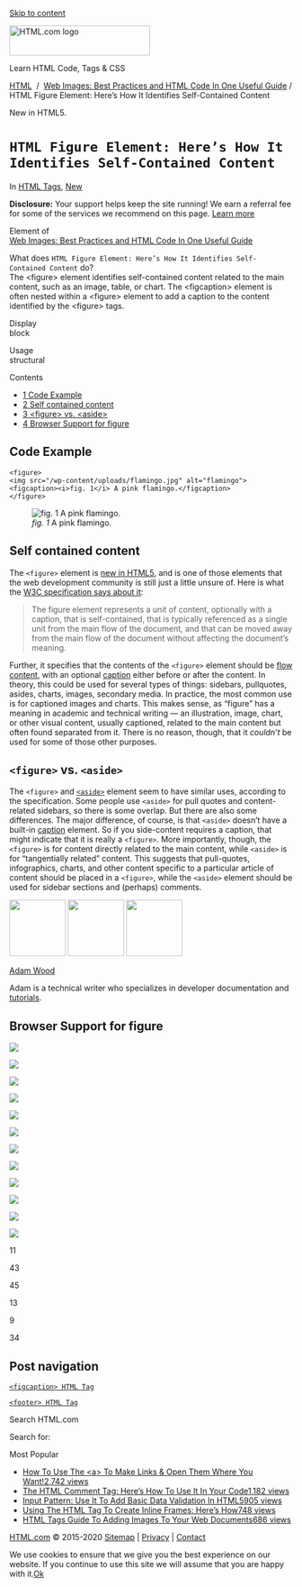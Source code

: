 <a href="#site-main" class="skip-link screen-reader-text">Skip to content</a>

<img src="https://html.com/wp-content/uploads/html-com-logo.png" alt="HTML.com logo" class="custom-logo sp-no-webp" srcset="https://html.com/wp-content/uploads/html-com-logo.png" width="250" height="53" />

[](https://html.com/)

Learn HTML Code, Tags & CSS

[HTML](https://html.com/)  /  [Web Images: Best Practices and HTML Code In One Useful Guide](https://html.com/images/) / HTML Figure Element: Here’s How It Identifies Self-Contained Content

New in HTML5.

`HTML Figure Element: Here’s How It Identifies Self-Contained Content`
======================================================================

In <span class="post-meta-category">[HTML Tags](https://html.com/tags/), [New](https://html.com/new/)</span>

**Disclosure:** Your support helps keep the site running! We earn a referral fee for some of the services we recommend on this page. [Learn more](https://html.com/disclosure/)

Element of  
[Web Images: Best Practices and HTML Code In One Useful Guide](https://html.com/images/)

What does `HTML Figure Element: Here’s How It Identifies Self-Contained Content` do?  
The &lt;figure&gt; element identifies self-contained content related to the main content, such as an image, table, or chart. The &lt;figcaption&gt; element is often nested within a &lt;figure&gt; element to add a caption to the content identified by the &lt;figure&gt; tags.

Display  
block

Usage  
structural

Contents

-   [<span class="toc_number toc_depth_1">1</span> Code Example](#Code_Example)
-   [<span class="toc_number toc_depth_1">2</span> Self contained content](#Self_contained_content)
-   [<span class="toc_number toc_depth_1">3</span> &lt;figure&gt; vs. &lt;aside&gt;](#ltfiguregt_vs_ltasidegt)
-   [<span class="toc_number toc_depth_1">4</span> Browser Support for figure](#Browser_Support_for_figure)

<span id="Code_Example">Code Example</span>
-------------------------------------------

    <figure>
    <img src="/wp-content/uploads/flamingo.jpg" alt="flamingo">
    <figcaption><i>fig. 1</i> A pink flamingo.</figcaption>
    </figure>

<figure><img src="https://html.com/wp-content/uploads/flamingo.jpg" alt="fig. 1 A pink flamingo." class="sp-no-webp" srcset="/wp-content/uploads/flamingo.jpg" /><figcaption><em>fig. 1</em> A pink flamingo.</figcaption></figure>

<span class="underline"></span>

<span id="Self_contained_content">Self contained content</span>
---------------------------------------------------------------

The `<figure>` element is [new in HTML5](https://html.com/html5/), and is one of those elements that the web development community is still just a little unsure of. Here is what the [W3C specification says about it](https://www.w3.org/TR/2011/WD-html5-author-20110809/the-figure-element.html):

> The figure element represents a unit of content, optionally with a caption, that is self-contained, that is typically referenced as a single unit from the main flow of the document, and that can be moved away from the main flow of the document without affecting the document’s meaning.

Further, it specifies that the contents of the `<figure>` element should be [flow content](https://developer.mozilla.org/en-US/docs/Web/Guide/HTML/Content_categories#Flow_content), with an optional [caption](https://html.com/tags/figcaption/) either before or after the content. In theory, this could be used for several types of things: sidebars, pullquotes, asides, charts, images, secondary media. In practice, the most common use is for captioned images and charts. This makes sense, as “figure” has a meaning in academic and technical writing — an illustration, image, chart, or other visual content, usually captioned, related to the main content but often found separated from it. There is no reason, though, that it *couldn’t* be used for some of those other purposes.

<span id="ltfiguregt_vs_ltasidegt">`<figure>` vs. `<aside>`</span>
------------------------------------------------------------------

The `<figure>` and [`<aside>`](https://html.com/tags/aside/) element seem to have similar uses, according to the specification. Some people use `<aside>` for pull quotes and content-related sidebars, so there is some overlap. But there are also some differences. The major difference, of course, is that `<aside>` doesn’t have a built-in [caption](https://html.com/tags/figcaption/) element. So if you side-content requires a caption, that might indicate that it is really a `<figure>`. More importantly, though, the `<figure>` is for content directly related to the main content, while `<aside>` is for “tangentially related” content. This suggests that pull-quotes, infographics, charts, and other content specific to a particular article of content should be placed in a `<figure>`, while the `<aside>` element should be used for sidebar sections and (perhaps) comments.

<img src="http://html.com/wp-content/plugins/a3-lazy-load/assets/images/lazy_placeholder.gif" class="lazy lazy-hidden avatar avatar-100 photo" width="100" height="100" />

<img src="http://html.com/wp-content/plugins/a3-lazy-load/assets/images/lazy_placeholder.gif" class="lazy lazy-hidden avatar avatar-100 photo" width="100" height="100" />

<img src="https://secure.gravatar.com/avatar/3af4194cc38fbc6d4e68fbe7536347d5?s=100&amp;d=mm&amp;r=g" class="avatar avatar-100 photo" srcset="https://secure.gravatar.com/avatar/3af4194cc38fbc6d4e68fbe7536347d5?s=200&amp;d=mm&amp;r=g 2x" width="100" height="100" />

[Adam Wood](https://html.com/author/html/)

<span class="fn">Adam is a technical writer who specializes in developer documentation and [tutorials](https://html.com/).</span>

[<span class="saboxplugin-icon-grey saboxplugin-icon-linkedin"></span>](https://www.linkedin.com/in/adammichaelwood)

<span id="tho-end-content" style="display: block; visibility: hidden;"></span>

<span id="Browser_Support_for_figure">Browser Support for figure</span>
-----------------------------------------------------------------------

<img src="http://html.com/wp-content/plugins/a3-lazy-load/assets/images/lazy_placeholder.gif" class="lazy lazy-hidden" />

![](https://html.com/wp-content/plugins/htmlcodetutorial-plugin/assets/images/ie-true.png)

<img src="http://html.com/wp-content/plugins/a3-lazy-load/assets/images/lazy_placeholder.gif" class="lazy lazy-hidden" />

![](https://html.com/wp-content/plugins/htmlcodetutorial-plugin/assets/images/firefox-true.png)

<img src="http://html.com/wp-content/plugins/a3-lazy-load/assets/images/lazy_placeholder.gif" class="lazy lazy-hidden" />

![](https://html.com/wp-content/plugins/htmlcodetutorial-plugin/assets/images/chrome-true.png)

<img src="http://html.com/wp-content/plugins/a3-lazy-load/assets/images/lazy_placeholder.gif" class="lazy lazy-hidden" />

![](https://html.com/wp-content/plugins/htmlcodetutorial-plugin/assets/images/edge-true.png)

<img src="http://html.com/wp-content/plugins/a3-lazy-load/assets/images/lazy_placeholder.gif" class="lazy lazy-hidden" />

![](https://html.com/wp-content/plugins/htmlcodetutorial-plugin/assets/images/safari-true.png)

<img src="http://html.com/wp-content/plugins/a3-lazy-load/assets/images/lazy_placeholder.gif" class="lazy lazy-hidden" />

![](https://html.com/wp-content/plugins/htmlcodetutorial-plugin/assets/images/opera-true.png)

<span class="browser-supported">11</span>

<span class="browser-supported">43</span>

<span class="browser-supported">45</span>

<span class="browser-supported">13</span>

<span class="browser-supported">9</span>

<span class="browser-supported">34</span>

Post navigation
---------------

[<span class="nav-link-label"><span class="genericon genericon-previous"></span></span>`<figcaption> HTML Tag`](https://html.com/tags/figcaption/)

[`<footer> HTML Tag`<span class="nav-link-label"><span class="genericon genericon-next"></span></span>](https://html.com/tags/footer/)

Search HTML.com

<span class="screen-reader-text">Search for:</span>

Most Popular

-   <a href="https://html.com/attributes/a-target/" class="popular_posts_bars_link">How To Use The &lt;a&gt; To Make Links &amp; Open Them Where You Want!</a><span class="popular_posts_bars_comment_count_hold"><a href="https://html.com/attributes/a-target/#comments" class="popular_posts_bars_comment_count">2,742 views</a><span class="popular_posts_bars_comment_count_triangle"></span></span>
-   <a href="https://html.com/tags/comment-tag/" class="popular_posts_bars_link">The HTML Comment Tag: Here’s How To Use It In Your Code</a><span class="popular_posts_bars_comment_count_hold"><a href="https://html.com/tags/comment-tag/#comments" class="popular_posts_bars_comment_count">1,182 views</a><span class="popular_posts_bars_comment_count_triangle"></span></span>
-   <a href="https://html.com/attributes/input-pattern/" class="popular_posts_bars_link">Input Pattern: Use It To Add Basic Data Validation In HTML5</a><span class="popular_posts_bars_comment_count_hold"><a href="https://html.com/attributes/input-pattern/#comments" class="popular_posts_bars_comment_count">905 views</a><span class="popular_posts_bars_comment_count_triangle"></span></span>
-   <a href="https://html.com/tags/iframe/" class="popular_posts_bars_link">Using The HTML Tag To Create Inline Frames: Here’s How</a><span class="popular_posts_bars_comment_count_hold"><a href="https://html.com/tags/iframe/#comments" class="popular_posts_bars_comment_count">748 views</a><span class="popular_posts_bars_comment_count_triangle"></span></span>
-   <a href="https://html.com/tags/img/" class="popular_posts_bars_link">HTML Tags Guide To Adding Images To Your Web Documents</a><span class="popular_posts_bars_comment_count_hold"><a href="https://html.com/tags/img/#comments" class="popular_posts_bars_comment_count">686 views</a><span class="popular_posts_bars_comment_count_triangle"></span></span>

[HTML.com](https://html.com/) © 2015-2020 [Sitemap](https://html.com/sitemap/) | [Privacy](https://html.com/privacy/) | [Contact](https://html.com/contact/)

<span id="cn-notice-text" class="cn-text-container">We use cookies to ensure that we give you the best experience on our website. If you continue to use this site we will assume that you are happy with it.</span><span id="cn-notice-buttons" class="cn-buttons-container"><a href="#" id="cn-accept-cookie" class="cn-set-cookie cn-button bootstrap button">Ok</a></span><a href="javascript:void(0);" id="cn-close-notice" class="cn-close-icon"></a>
